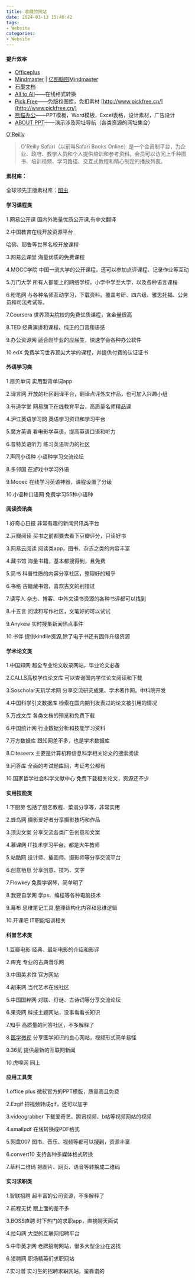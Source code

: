 ```yaml
---
title: 收藏的网站
date: 2024-03-13 15:40:42
tags:
- Website
categories:
- Website
---
```


#### 提升效率

- [Officeplus](https://www.officeplus.cn/)
- [Mindmaster](https://www.mindmaster.io/)    |  [亿图脑图Mindmaster](https://www.edrawsoft.cn/mindmaster/ad.html)
- [石墨文档](https://shimo.im/)
- [All to All](https://www.alltoall.net/)——在线格式转换
- [Pick Free](https://www.pickfree.cn/)——免版权图库，免扣素材   [http://www.pickfree.cn/](http://www.pickfree.cn/)
- [熊猫办公](https://www.tukuppt.com/)——PPT模板，Word模板，Excel表格，设计素材，广告设计
- [ABOUT PPT](https://www.aboutppt.com/)——演示涉及网址导航（各类资源的网址集合）

[O'Reilly](http://www.oreilly.com/safari)

> O'Reilly Safari（以前叫Safari Books Online）是一个会员制平台，为企业、政府、教学人员和个人提供培训和参考资料。会员可以访问上千种图书、培训视频、学习路径、交互式教程和精心制定的播放列表。



#### 素材库：

全球领先正版素材库：[图虫](https://stock.tuchong.com/)

#### 学习课程类

1.网易公开课
国内外海量优质公开课,有中文翻译

2.中国教育在线开放资源平台

哈佛、耶鲁等世界名校开放课程

3.网易云课堂
海量优质的免费课程

4.MOCC学院
中国一流大学的公开课程，还可以参加点评课程、记录作业等互动

5.万门大学
所有人都能上的网络学校，小学中学至大学，以及各种语言课程

6.粉笔网
与各种名师互动学习，下载资料。覆盖考研、四六级、雅思托福、公务员和司法考试等。

7.Coursera
世界顶尖院校的免费优质课程，含金量很高

8.TED
经典演讲和课程，纯正的口音和语感

9.办公资源网
适合刚毕业的应届生，快速学会各种办公软件

10.edX
免费学习世界顶尖大学的课程，并提供付费的认证证书



#### 外语学习类

1.扇贝单词
实用型背单词app

2.译言网
开放的社区翻译平台，翻译点评外文作品，也可加入兴趣小组

3.有道学堂
网易旗下在线教育平台，高质量名师精品课

4.沪江英语学习网
英语学习资讯和学习平台

5.魔方英语
看电影学英语，提高英语口语和听力

6.普特英语听力
练习英语听力的社区

7.声同小语种
小语种学习交流论坛

8.多邻国
在游戏中学习外语

9.Mooec
在线学习英语神器，课程设置了分级

10.小语种口语网
免费学习55种小语种



#### 阅读资讯类

1.好奇心日报
非常有趣的新闻资讯类平台

2.豆瓣阅读
买书之前都要去看下豆瓣评分，只读好书

3.网易云阅读
阅读类app，图书、杂志之类的内容丰富

4.藏书馆
海量书籍，基本都搜得到，且免费

5.简书
科普性质的内容分享社区，整理好的知乎

6.书格
古籍藏书馆，喜欢古文的别错过

7.读写人
杂志、博客、中外文读书资源的各种书评都可以找到

8.十五言
阅读和写作社区，文笔好的可以试试

9.Anykew
实时搜集新闻热点事件

10.书伴
提供kindlle资源,除了电子书还有固件升级资源

#### 学术论文类

1.中国知网
超全专业论文收录网站，毕业论文必备

2.CALLS高校学位论文库
可以查询国内学位论文阅读和下载

3.Soscholar天玑学术网
分享交流研究成果、学术著作网。中科院开发

4.中国科学引文数据库
检索在国内期刊发表过的论文被引用的情况

5.万成文库
各类文档的预览和免费下载

6.中国统计网
行业数据分析和技能学习资料

7.万方数据库
跟知网差不多，也是学术数据库

8.Citeseerx
主要是计算机和信息科学相关论文的搜索阅读

9.问答库
全面的考试题库网，考证考公都有

10.国家哲学社会科学文献中心
免费下载相关论文，资源还不少



#### 实用技能类

1.下厨房
包括了厨艺教程、菜谱分享等，非常实用

2.蜂鸟网
摄影爱好者分享摄影技巧和作品

3.顶尖文案
分享交流各类广告创意和文案

4.慕课网
IT技术学习平台，都是大牛教师

5.站酷网
设计师、插画师、摄影师等分享交流平台

6.创意栖息
分享创意、技巧、文字

7.Flowkey
免费学钢琴，简单明了

8.我要自学网
学ps、编程等各种电脑技术

9.幕布
思维笔记工具,整理结构化内容和思维逻辑

10.开课吧
IT职能培训相关



#### 科普艺术类

1.豆瓣电影
经典、最新电影的介绍和影评

2.库克
专业的古典音乐网

3.中国美术馆
官方网站

4.胡来网
当代艺术在线社区

5.中国国粹网
对联、灯谜、古诗词等分享交流论坛

6.果壳网
科技主题网站，没事看看长知识

7.知乎
高质量的问答社区，不多解释了

8.[医学微视](https://www.mvyxws.com/)
分享医学知识的良心网站，视频形式简单易怪

9.36氮
提供最新的互联网新闻

10.虎嗅网
同上



#### 应用工具类

1.office plus
微软官方的PPT模版，质量高且免费

2.Ezgif
把视频转成gif，还可以加字

3.videograbber
下载爱奇艺、腾讯视频、b站等视频网站的视频

4.smallpdf
在线转换成PDF格式

5.网盘007
图书、音乐、视频等都可以搜到，资源丰富

6.convert10
支持各种多媒体格式转换

7.草料二维码
把图片、网页、语音等转换成二维码

#### 实习求职类

1.智联招聘
超丰富的公司资源，不多解释了

2.前程无忧
跟上面的差不多

3.BOSS直聘
时下热门的求职app，直接聊天面试

4.拉勾网
大型的互联网招聘平台

5.中华英才网
老牌招聘网站，很多大型企业在这找

6.猎聘网
职场精英们求职网站

7.实习僧
实习生的招聘求职网站，蛮靠谱的